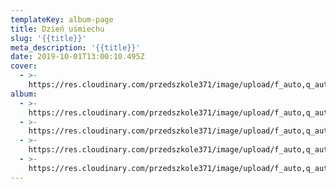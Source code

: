 ```yaml
---
templateKey: album-page
title: Dzień uśmiechu
slug: '{{title}}'
meta_description: '{{title}}'
date: 2019-10-01T13:00:10.495Z
cover:
  - >-
    https://res.cloudinary.com/przedszkole371/image/upload/f_auto,q_auto/c_fill,w_1200/v1573720443/Albumy%20zdj%C4%99%C4%87/2019/Dzie%C5%84%20u%C5%9Bmiechu/c55ke1wg6twe5sp5ulmw.jpg
album:
  - >-
    https://res.cloudinary.com/przedszkole371/image/upload/f_auto,q_auto/c_fill,w_1200/v1573720443/Albumy%20zdj%C4%99%C4%87/2019/Dzie%C5%84%20u%C5%9Bmiechu/qjrhr7bpxutzgecam6a0.jpg
  - >-
    https://res.cloudinary.com/przedszkole371/image/upload/f_auto,q_auto/c_fill,w_1200/v1573720443/Albumy%20zdj%C4%99%C4%87/2019/Dzie%C5%84%20u%C5%9Bmiechu/hx3qbpcmizqyowp8omhm.jpg
  - >-
    https://res.cloudinary.com/przedszkole371/image/upload/f_auto,q_auto/c_fill,w_1200/v1573720443/Albumy%20zdj%C4%99%C4%87/2019/Dzie%C5%84%20u%C5%9Bmiechu/ajgapncsky1ahzpyp61b.jpg
  - >-
    https://res.cloudinary.com/przedszkole371/image/upload/f_auto,q_auto/c_fill,w_1200/v1573720443/Albumy%20zdj%C4%99%C4%87/2019/Dzie%C5%84%20u%C5%9Bmiechu/c55ke1wg6twe5sp5ulmw.jpg
---
```


